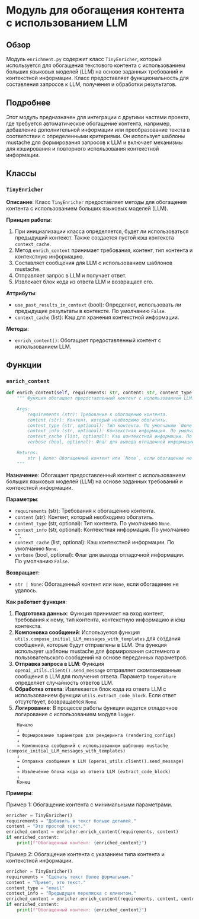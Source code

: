 # Модуль для обогащения контента с использованием LLM
## Обзор

Модуль `enrichment.py` содержит класс `TinyEnricher`, который используется для обогащения текстового контента с использованием больших языковых моделей (LLM) на основе заданных требований и контекстной информации. Класс предоставляет функциональность для составления запросов к LLM, получения и обработки результатов.

## Подробнее

Этот модуль предназначен для интеграции с другими частями проекта, где требуется автоматическое обогащение контента, например, добавление дополнительной информации или преобразование текста в соответствии с определенными критериями. Он использует шаблоны mustache для формирования запросов к LLM и включает механизмы для кэширования и повторного использования контекстной информации.

## Классы

### `TinyEnricher`

**Описание**: Класс `TinyEnricher` предоставляет методы для обогащения контента с использованием больших языковых моделей (LLM).

**Принцип работы**:
1.  При инициализации класса определяется, будет ли использоваться предыдущий контекст. Также создается пустой кэш контекста `context_cache`.
2.  Метод `enrich_content` принимает требования, контент, тип контента и контекстную информацию.
3.  Составляет сообщения для LLM с использованием шаблонов mustache.
4.  Отправляет запрос в LLM и получает ответ.
5.  Извлекает блок кода из ответа LLM и возвращает его.

**Аттрибуты**:

-   `use_past_results_in_context` (bool): Определяет, использовать ли предыдущие результаты в контексте. По умолчанию `False`.
-   `context_cache` (list): Кэш для хранения контекстной информации.

**Методы**:

-   `enrich_content()`: Обогащает предоставленный контент с использованием LLM.

## Функции

### `enrich_content`

```python
def enrich_content(self, requirements: str, content: str, content_type: str = None, context_info: str = "", context_cache: list = None, verbose: bool = False) -> str | None:
    """ Функция обогащает предоставленный контент с использованием LLM.

    Args:
        requirements (str): Требования к обогащению контента.
        content (str): Контент, который необходимо обогатить.
        content_type (str, optional): Тип контента. По умолчанию `None`.
        context_info (str, optional): Контекстная информация. По умолчанию "".
        context_cache (list, optional): Кэш контекстной информации. По умолчанию `None`.
        verbose (bool, optional): Флаг для вывода отладочной информации. По умолчанию `False`.

    Returns:
        str | None: Обогащенный контент или `None`, если обогащение не удалось.
    """
```

**Назначение**: Обогащает предоставленный контент с использованием больших языковых моделей (LLM) на основе заданных требований и контекстной информации.

**Параметры**:

-   `requirements` (str): Требования к обогащению контента.
-   `content` (str): Контент, который необходимо обогатить.
-   `content_type` (str, optional): Тип контента. По умолчанию `None`.
-   `context_info` (str, optional): Контекстная информация. По умолчанию "".
-   `context_cache` (list, optional): Кэш контекстной информации. По умолчанию `None`.
-   `verbose` (bool, optional): Флаг для вывода отладочной информации. По умолчанию `False`.

**Возвращает**:

-   `str | None`: Обогащенный контент или `None`, если обогащение не удалось.

**Как работает функция**:

1.  **Подготовка данных**: Функция принимает на вход контент, требования к нему, тип контента, контекстную информацию и кэш контекста.
2.  **Компоновка сообщений**: Используется функция `utils.compose_initial_LLM_messages_with_templates` для создания сообщений, которые будут отправлены в LLM.  Эта функция использует шаблоны mustache для формирования системного и пользовательского сообщений на основе переданных параметров.
3.  **Отправка запроса в LLM**: Функция `openai_utils.client().send_message` отправляет скомпонованные сообщения в LLM для получения ответа. Параметр `temperature` определяет случайность ответов LLM.
4.  **Обработка ответа**: Извлекается блок кода из ответа LLM с использованием функции `utils.extract_code_block`. Если ответ отсутствует, возвращается `None`.
5.  **Логирование**: В процессе работы функции ведется отладочное логирование с использованием модуля `logger`.

```text
    Начало
    ↓
    → Формирование параметров для рендеринга (rendering_configs)
    ↓
    → Компоновка сообщений с использованием шаблонов mustache (compose_initial_LLM_messages_with_templates)
    ↓
    → Отправка сообщения в LLM (openai_utils.client().send_message)
    ↓
    → Извлечение блока кода из ответа LLM (extract_code_block)
    ↓
    Конец
```

**Примеры**:

Пример 1: Обогащение контента с минимальными параметрами.

```python
enricher = TinyEnricher()
requirements = "Добавить в текст больше деталей."
content = "Это простой текст."
enriched_content = enricher.enrich_content(requirements, content)
if enriched_content:
    print(f"Обогащенный контент: {enriched_content}")
```

Пример 2: Обогащение контента с указанием типа контента и контекстной информации.

```python
enricher = TinyEnricher()
requirements = "Сделать текст более формальным."
content = "Привет, это текст."
content_type = "email"
context_info = "Предыдущая переписка с клиентом."
enriched_content = enricher.enrich_content(requirements, content, content_type, context_info)
if enriched_content:
    print(f"Обогащенный контент: {enriched_content}")
```